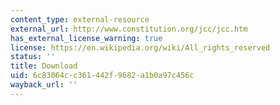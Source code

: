 ```yaml
---
content_type: external-resource
external_url: http://www.constitution.org/jcc/jcc.htm
has_external_license_warning: true
license: https://en.wikipedia.org/wiki/All_rights_reserved
status: ''
title: Download
uid: 6c83064c-c361-442f-9682-a1b0a97c456c
wayback_url: ''
---
```


